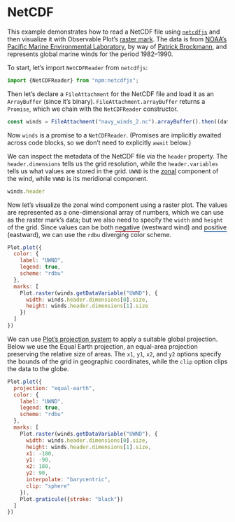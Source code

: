 # NetCDF

This example demonstrates how to read a NetCDF file using [`netcdfjs`](https://github.com/cheminfo/netcdfjs) and then visualize it with Observable Plot’s [raster mark](https://observablehq.com/plot/marks/raster). The data is from [NOAA’s Pacific Marine Environmental Laboratory](https://ferret.pmel.noaa.gov/Ferret/documentation/users-guide/introduction/SAMPLE-DATA-SETS), by way of [Patrick Brockmann](https://github.com/PBrockmann/D3_netcdfjs), and represents global marine winds for the period 1982–1990.

To start, let’s import `NetCDFReader` from `netcdfjs`:

```js echo
import {NetCDFReader} from "npm:netcdfjs";
```

Then let’s declare a `FileAttachment` for the NetCDF file and load it as an `ArrayBuffer` (since it’s binary). `FileAttachment.arrayBuffer` returns a `Promise`, which we chain with the `NetCDFReader` constructor.

```js echo
const winds = FileAttachment("navy_winds_2.nc").arrayBuffer().then((data) => new NetCDFReader(data));
```

Now `winds` is a promise to a `NetCDFReader`. (Promises are implicitly awaited across code blocks, so we don’t need to explicitly `await` below.)

We can inspect the metadata of the NetCDF file via the `header` property. The `header.dimensions` tells us the grid resolution, while the `header.variables` tells us what values are stored in the grid. `UWND` is the [zonal](https://en.wikipedia.org/wiki/Zonal_and_meridional_flow) component of the wind, while `VWND` is its meridional component.

```js echo
winds.header
```

Now let’s visualize the zonal wind component using a raster plot. The values are represented as a one-dimensional array of numbers, which we can use as the raster mark’s data; but we also need to specify the `width` and `height` of the grid. Since values can be both <span style="border-bottom: solid 2px #a51b2c">negative</span> (westward wind) and <span style="border-bottom: solid 2px #1e5f9d">positive</span> (eastward), we can use the `rdbu` diverging color scheme.

```js echo
Plot.plot({
  color: {
    label: "UWND",
    legend: true,
    scheme: "rdbu"
  },
  marks: [
    Plot.raster(winds.getDataVariable("UWND"), {
      width: winds.header.dimensions[0].size,
      height: winds.header.dimensions[1].size
    })
  ]
})
```

We can use [Plot’s projection system](https://observablehq.com/plot/features/projections) to apply a suitable global projection. Below we use the Equal Earth projection, an equal-area projection preserving the relative size of areas. The `x1`, `y1`, `x2`, and `y2` options specify the bounds of the grid in geographic coordinates, while the `clip` option clips the data to the globe.

```js echo
Plot.plot({
  projection: "equal-earth",
  color: {
    label: "UWND",
    legend: true,
    scheme: "rdbu"
  },
  marks: [
    Plot.raster(winds.getDataVariable("UWND"), {
      width: winds.header.dimensions[0].size,
      height: winds.header.dimensions[1].size,
      x1: -180,
      y1: -90,
      x2: 180,
      y2: 90,
      interpolate: "barycentric",
      clip: "sphere"
    }),
    Plot.graticule({stroke: "black"})
  ]
})
```
